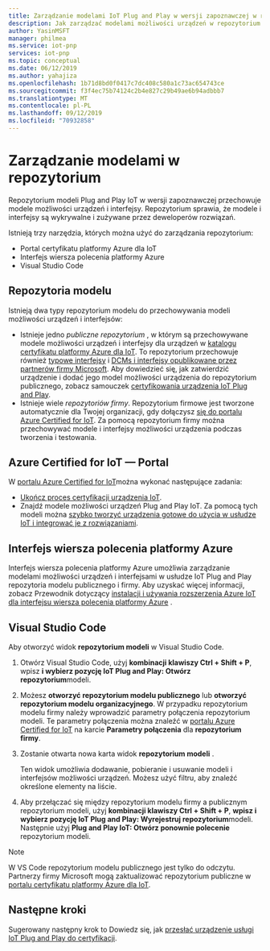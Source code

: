 ```yaml
---
title: Zarządzanie modelami IoT Plug and Play w wersji zapoznawczej w repozytorium | Microsoft Docs "
description: Jak zarządzać modelami możliwości urządzeń w repozytorium za pomocą portalu Azure Certified for IoT, interfejsu wiersza polecenia platformy Azure i programu Visual Studio Code.
author: YasinMSFT
manager: philmea
ms.service: iot-pnp
services: iot-pnp
ms.topic: conceptual
ms.date: 06/12/2019
ms.author: yahajiza
ms.openlocfilehash: 1b71d8bd0f0417c7dc408c580a1c73ac654743ce
ms.sourcegitcommit: f3f4ec75b74124c2b4e827c29b49ae6b94adbbb7
ms.translationtype: MT
ms.contentlocale: pl-PL
ms.lasthandoff: 09/12/2019
ms.locfileid: "70932858"
---
```

# <a name="manage-models-in-the-repository"></a>Zarządzanie modelami w repozytorium

Repozytorium modeli Plug and Play IoT w wersji zapoznawczej przechowuje modele możliwości urządzeń i interfejsy. Repozytorium sprawia, że modele i interfejsy są wykrywalne i zużywane przez deweloperów rozwiązań.

Istnieją trzy narzędzia, których można użyć do zarządzania repozytorium:

- Portal certyfikatu platformy Azure dla IoT
- Interfejs wiersza polecenia platformy Azure
- Visual Studio Code

## <a name="model-repositories"></a>Repozytoria modelu

Istnieją dwa typy repozytorium modelu do przechowywania modeli możliwości urządzeń i interfejsów:

- Istnieje jedno _publiczne repozytorium_ , w którym są przechowywane modele możliwości urządzeń i interfejsy dla urządzeń w [katalogu certyfikatu platformy Azure dla IoT](https://aka.ms/iotdevcat). To repozytorium przechowuje również [typowe interfejsy](./concepts-common-interfaces.md) i [DCMs i interfejsy opublikowane przez partnerów firmy Microsoft](./howto-onboard-portal.md). Aby dowiedzieć się, jak zatwierdzić urządzenie i dodać jego model możliwości urządzenia do repozytorium publicznego, zobacz samouczek [certyfikowania urządzenia IoT Plug and Play](./tutorial-certification-test.md).
- Istnieje wiele _repozytoriów firmy_. Repozytorium firmowe jest tworzone automatycznie dla Twojej organizacji, gdy dołączysz [się do portalu Azure Certified for IoT](./howto-onboard-portal.md). Za pomocą repozytorium firmy można przechowywać modele i interfejsy możliwości urządzenia podczas tworzenia i testowania.

## <a name="azure-certified-for-iot-portal"></a>Azure Certified for IoT — Portal

W [portalu Azure Certified for IoT](https://preview.catalog.azureiotsolutions.com)można wykonać następujące zadania:

- [Ukończ proces certyfikacji urządzenia IoT](./tutorial-certification-test.md).
- Znajdź modele możliwości urządzeń Plug and Play IoT. Za pomocą tych modeli można [szybko tworzyć urządzenia gotowe do użycia w usłudze IoT i integrować je z rozwiązaniami](./quickstart-connect-pnp-device-solution.md).

## <a name="azure-cli"></a>Interfejs wiersza polecenia platformy Azure

Interfejs wiersza polecenia platformy Azure umożliwia zarządzanie modelami możliwości urządzeń i interfejsami w usłudze IoT Plug and Play repozytoria modelu publicznego i firmy. Aby uzyskać więcej informacji, zobacz Przewodnik dotyczący [instalacji i używania rozszerzenia Azure IoT dla interfejsu wiersza polecenia platformy Azure](./howto-install-pnp-cli.md) .

## <a name="visual-studio-code"></a>Visual Studio Code

Aby otworzyć widok **repozytorium modeli** w Visual Studio Code.

1. Otwórz Visual Studio Code, użyj **kombinacji klawiszy Ctrl + Shift + P**, wpisz **i wybierz pozycję IoT Plug and Play: Otwórz repozytorium**modeli.

1. Możesz **otworzyć repozytorium modelu publicznego** lub **otworzyć repozytorium modelu organizacyjnego**. W przypadku repozytorium modelu firmy należy wprowadzić parametry połączenia repozytorium modeli. Te parametry połączenia można znaleźć w [portalu Azure Certified for IoT](https://preview.catalog.azureiotsolutions.com) na karcie **Parametry połączenia** dla **repozytorium firmy**.

1. Zostanie otwarta nowa karta widok **repozytorium modeli** .

    Ten widok umożliwia dodawanie, pobieranie i usuwanie modeli i interfejsów możliwości urządzeń. Możesz użyć filtru, aby znaleźć określone elementy na liście.

1. Aby przełączać się między repozytorium modelu firmy a publicznym repozytorium modeli, użyj **kombinacji klawiszy Ctrl + Shift + P**, **wpisz i wybierz pozycję IoT Plug and Play: Wyrejestruj repozytorium**modeli. Następnie użyj **Plug and Play IoT: Otwórz ponownie polecenie** repozytorium modeli.

> [!NOTE]
> W VS Code repozytorium modelu publicznego jest tylko do odczytu. Partnerzy firmy Microsoft mogą zaktualizować repozytorium publiczne w [portalu certyfikatu platformy Azure dla IoT](https://preview.catalog.azureiotsolutions.com).

## <a name="next-steps"></a>Następne kroki

Sugerowany następny krok to Dowiedz się, jak [przesłać urządzenie usługi IoT Plug and Play do certyfikacji](tutorial-certification-test.md).
